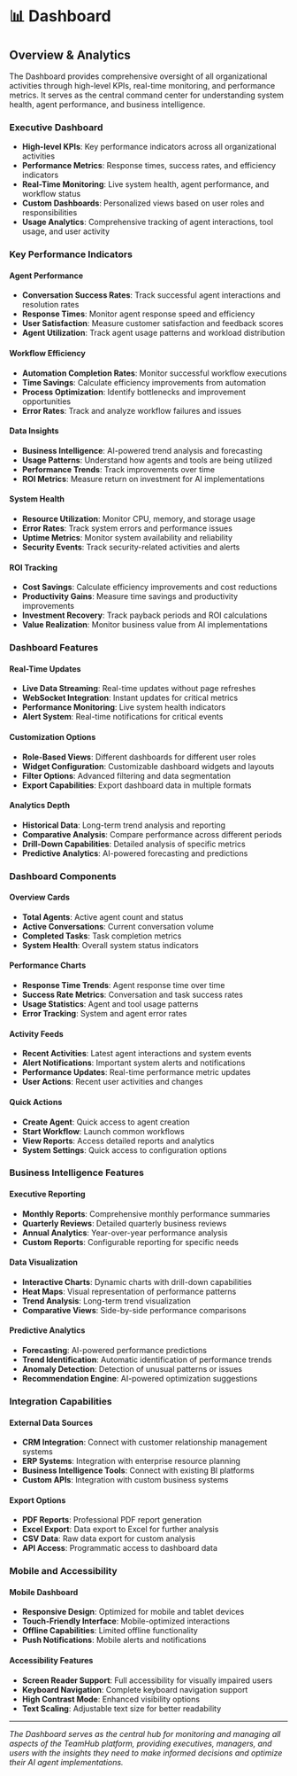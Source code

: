 # 📊 Dashboard

## Overview & Analytics

The Dashboard provides comprehensive oversight of all organizational activities through high-level KPIs, real-time monitoring, and performance metrics. It serves as the central command center for understanding system health, agent performance, and business intelligence.

### Executive Dashboard

- **High-level KPIs**: Key performance indicators across all organizational activities
- **Performance Metrics**: Response times, success rates, and efficiency indicators
- **Real-Time Monitoring**: Live system health, agent performance, and workflow status
- **Custom Dashboards**: Personalized views based on user roles and responsibilities
- **Usage Analytics**: Comprehensive tracking of agent interactions, tool usage, and user activity

### Key Performance Indicators

#### Agent Performance

- **Conversation Success Rates**: Track successful agent interactions and resolution rates
- **Response Times**: Monitor agent response speed and efficiency
- **User Satisfaction**: Measure customer satisfaction and feedback scores
- **Agent Utilization**: Track agent usage patterns and workload distribution

#### Workflow Efficiency

- **Automation Completion Rates**: Monitor successful workflow executions
- **Time Savings**: Calculate efficiency improvements from automation
- **Process Optimization**: Identify bottlenecks and improvement opportunities
- **Error Rates**: Track and analyze workflow failures and issues

#### Data Insights

- **Business Intelligence**: AI-powered trend analysis and forecasting
- **Usage Patterns**: Understand how agents and tools are being utilized
- **Performance Trends**: Track improvements over time
- **ROI Metrics**: Measure return on investment for AI implementations

#### System Health

- **Resource Utilization**: Monitor CPU, memory, and storage usage
- **Error Rates**: Track system errors and performance issues
- **Uptime Metrics**: Monitor system availability and reliability
- **Security Events**: Track security-related activities and alerts

#### ROI Tracking

- **Cost Savings**: Calculate efficiency improvements and cost reductions
- **Productivity Gains**: Measure time savings and productivity improvements
- **Investment Recovery**: Track payback periods and ROI calculations
- **Value Realization**: Monitor business value from AI implementations

### Dashboard Features

#### Real-Time Updates

- **Live Data Streaming**: Real-time updates without page refreshes
- **WebSocket Integration**: Instant updates for critical metrics
- **Performance Monitoring**: Live system health indicators
- **Alert System**: Real-time notifications for critical events

#### Customization Options

- **Role-Based Views**: Different dashboards for different user roles
- **Widget Configuration**: Customizable dashboard widgets and layouts
- **Filter Options**: Advanced filtering and data segmentation
- **Export Capabilities**: Export dashboard data in multiple formats

#### Analytics Depth

- **Historical Data**: Long-term trend analysis and reporting
- **Comparative Analysis**: Compare performance across different periods
- **Drill-Down Capabilities**: Detailed analysis of specific metrics
- **Predictive Analytics**: AI-powered forecasting and predictions

### Dashboard Components

#### Overview Cards

- **Total Agents**: Active agent count and status
- **Active Conversations**: Current conversation volume
- **Completed Tasks**: Task completion metrics
- **System Health**: Overall system status indicators

#### Performance Charts

- **Response Time Trends**: Agent response time over time
- **Success Rate Metrics**: Conversation and task success rates
- **Usage Statistics**: Agent and tool usage patterns
- **Error Tracking**: System and agent error rates

#### Activity Feeds

- **Recent Activities**: Latest agent interactions and system events
- **Alert Notifications**: Important system alerts and notifications
- **Performance Updates**: Real-time performance metric updates
- **User Actions**: Recent user activities and changes

#### Quick Actions

- **Create Agent**: Quick access to agent creation
- **Start Workflow**: Launch common workflows
- **View Reports**: Access detailed reports and analytics
- **System Settings**: Quick access to configuration options

### Business Intelligence Features

#### Executive Reporting

- **Monthly Reports**: Comprehensive monthly performance summaries
- **Quarterly Reviews**: Detailed quarterly business reviews
- **Annual Analytics**: Year-over-year performance analysis
- **Custom Reports**: Configurable reporting for specific needs

#### Data Visualization

- **Interactive Charts**: Dynamic charts with drill-down capabilities
- **Heat Maps**: Visual representation of performance patterns
- **Trend Analysis**: Long-term trend visualization
- **Comparative Views**: Side-by-side performance comparisons

#### Predictive Analytics

- **Forecasting**: AI-powered performance predictions
- **Trend Identification**: Automatic identification of performance trends
- **Anomaly Detection**: Detection of unusual patterns or issues
- **Recommendation Engine**: AI-powered optimization suggestions

### Integration Capabilities

#### External Data Sources

- **CRM Integration**: Connect with customer relationship management systems
- **ERP Systems**: Integration with enterprise resource planning
- **Business Intelligence Tools**: Connect with existing BI platforms
- **Custom APIs**: Integration with custom business systems

#### Export Options

- **PDF Reports**: Professional PDF report generation
- **Excel Export**: Data export to Excel for further analysis
- **CSV Data**: Raw data export for custom analysis
- **API Access**: Programmatic access to dashboard data

### Mobile and Accessibility

#### Mobile Dashboard

- **Responsive Design**: Optimized for mobile and tablet devices
- **Touch-Friendly Interface**: Mobile-optimized interactions
- **Offline Capabilities**: Limited offline functionality
- **Push Notifications**: Mobile alerts and notifications

#### Accessibility Features

- **Screen Reader Support**: Full accessibility for visually impaired users
- **Keyboard Navigation**: Complete keyboard navigation support
- **High Contrast Mode**: Enhanced visibility options
- **Text Scaling**: Adjustable text size for better readability

---

_The Dashboard serves as the central hub for monitoring and managing all aspects of the TeamHub platform, providing executives, managers, and users with the insights they need to make informed decisions and optimize their AI agent implementations._
